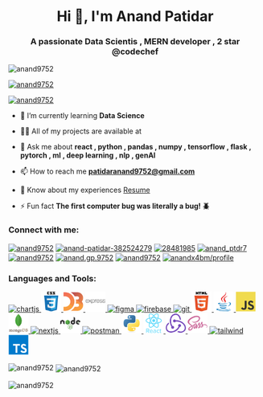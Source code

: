 <h1 align="center">Hi 👋, I'm Anand Patidar</h1>
<h3 align="center">A passionate Data Scientis , MERN developer , 2 star @codechef</h3>

<p align="left"> <img src="https://komarev.com/ghpvc/?username=anand9752&label=Profile%20views&color=0e75b6&style=flat" alt="anand9752" /> </p>

<p align="left"> <a href="https://github.com/ryo-ma/github-profile-trophy"><img src="https://github-profile-trophy.vercel.app/?username=anand9752" alt="anand9752" /></a> </p>

<p align="left"> <a href="https://twitter.com/anand9752" target="blank"><img src="https://img.shields.io/twitter/follow/anand9752?logo=twitter&style=for-the-badge" alt="anand9752" /></a> </p>

- 🌱 I’m currently learning **Data Science**

- 👨‍💻 All of my projects are available at []()

- 💬 Ask me about **react , python , pandas , numpy , tensorflow , flask , pytorch , ml , deep learning , nlp , genAI**

- 📫 How to reach me **patidaranand9752@gmail.com**

- 📄 Know about my experiences [Resume](https://drive.google.com/file/d/1n2KZdFtADUxazNs_1gkfs2zSW-HrpY8w/view)

- ⚡ Fun fact **The first computer bug was literally a bug! 🪲**

<h3 align="left">Connect with me:</h3>
<p align="left">
<a href="https://twitter.com/anand9752" target="blank"><img align="center" src="https://raw.githubusercontent.com/rahuldkjain/github-profile-readme-generator/master/src/images/icons/Social/twitter.svg" alt="anand9752" height="30" width="40" /></a>
<a href="https://linkedin.com/in/anand-patidar-382524279" target="blank"><img align="center" src="https://raw.githubusercontent.com/rahuldkjain/github-profile-readme-generator/master/src/images/icons/Social/linked-in-alt.svg" alt="anand-patidar-382524279" height="30" width="40" /></a>
<a href="https://stackoverflow.com/users/28481985" target="blank"><img align="center" src="https://raw.githubusercontent.com/rahuldkjain/github-profile-readme-generator/master/src/images/icons/Social/stack-overflow.svg" alt="28481985" height="30" width="40" /></a>
<a href="https://instagram.com/anand_ptdr7" target="blank"><img align="center" src="https://raw.githubusercontent.com/rahuldkjain/github-profile-readme-generator/master/src/images/icons/Social/instagram.svg" alt="anand_ptdr7" height="30" width="40" /></a>
<a href="https://www.codechef.com/users/anand9752" target="blank"><img align="center" src="https://cdn.jsdelivr.net/npm/simple-icons@3.1.0/icons/codechef.svg" alt="anand9752" height="30" width="40" /></a>
<a href="https://codeforces.com/profile/anand.gp.9752" target="blank"><img align="center" src="https://raw.githubusercontent.com/rahuldkjain/github-profile-readme-generator/master/src/images/icons/Social/codeforces.svg" alt="anand.gp.9752" height="30" width="40" /></a>
<a href="https://www.leetcode.com/anand9752" target="blank"><img align="center" src="https://raw.githubusercontent.com/rahuldkjain/github-profile-readme-generator/master/src/images/icons/Social/leet-code.svg" alt="anand9752" height="30" width="40" /></a>
<a href="https://auth.geeksforgeeks.org/user/anandx4bm/profile" target="blank"><img align="center" src="https://raw.githubusercontent.com/rahuldkjain/github-profile-readme-generator/master/src/images/icons/Social/geeks-for-geeks.svg" alt="anandx4bm/profile" height="30" width="40" /></a>
</p>

<h3 align="left">Languages and Tools:</h3>
<p align="left"> <a href="https://www.chartjs.org" target="_blank" rel="noreferrer"> <img src="https://www.chartjs.org/media/logo-title.svg" alt="chartjs" width="40" height="40"/> </a> <a href="https://www.w3schools.com/css/" target="_blank" rel="noreferrer"> <img src="https://raw.githubusercontent.com/devicons/devicon/master/icons/css3/css3-original-wordmark.svg" alt="css3" width="40" height="40"/> </a> <a href="https://d3js.org/" target="_blank" rel="noreferrer"> <img src="https://raw.githubusercontent.com/devicons/devicon/master/icons/d3js/d3js-original.svg" alt="d3js" width="40" height="40"/> </a> <a href="https://expressjs.com" target="_blank" rel="noreferrer"> <img src="https://raw.githubusercontent.com/devicons/devicon/master/icons/express/express-original-wordmark.svg" alt="express" width="40" height="40"/> </a> <a href="https://www.figma.com/" target="_blank" rel="noreferrer"> <img src="https://www.vectorlogo.zone/logos/figma/figma-icon.svg" alt="figma" width="40" height="40"/> </a> <a href="https://firebase.google.com/" target="_blank" rel="noreferrer"> <img src="https://www.vectorlogo.zone/logos/firebase/firebase-icon.svg" alt="firebase" width="40" height="40"/> </a> <a href="https://git-scm.com/" target="_blank" rel="noreferrer"> <img src="https://www.vectorlogo.zone/logos/git-scm/git-scm-icon.svg" alt="git" width="40" height="40"/> </a> <a href="https://www.w3.org/html/" target="_blank" rel="noreferrer"> <img src="https://raw.githubusercontent.com/devicons/devicon/master/icons/html5/html5-original-wordmark.svg" alt="html5" width="40" height="40"/> </a> <a href="https://www.java.com" target="_blank" rel="noreferrer"> <img src="https://raw.githubusercontent.com/devicons/devicon/master/icons/java/java-original.svg" alt="java" width="40" height="40"/> </a> <a href="https://developer.mozilla.org/en-US/docs/Web/JavaScript" target="_blank" rel="noreferrer"> <img src="https://raw.githubusercontent.com/devicons/devicon/master/icons/javascript/javascript-original.svg" alt="javascript" width="40" height="40"/> </a> <a href="https://www.mongodb.com/" target="_blank" rel="noreferrer"> <img src="https://raw.githubusercontent.com/devicons/devicon/master/icons/mongodb/mongodb-original-wordmark.svg" alt="mongodb" width="40" height="40"/> </a> <a href="https://nextjs.org/" target="_blank" rel="noreferrer"> <img src="https://cdn.worldvectorlogo.com/logos/nextjs-2.svg" alt="nextjs" width="40" height="40"/> </a> <a href="https://nodejs.org" target="_blank" rel="noreferrer"> <img src="https://raw.githubusercontent.com/devicons/devicon/master/icons/nodejs/nodejs-original-wordmark.svg" alt="nodejs" width="40" height="40"/> </a> <a href="https://postman.com" target="_blank" rel="noreferrer"> <img src="https://www.vectorlogo.zone/logos/getpostman/getpostman-icon.svg" alt="postman" width="40" height="40"/> </a> <a href="https://www.python.org" target="_blank" rel="noreferrer"> <img src="https://raw.githubusercontent.com/devicons/devicon/master/icons/python/python-original.svg" alt="python" width="40" height="40"/> </a> <a href="https://reactjs.org/" target="_blank" rel="noreferrer"> <img src="https://raw.githubusercontent.com/devicons/devicon/master/icons/react/react-original-wordmark.svg" alt="react" width="40" height="40"/> </a> <a href="https://redux.js.org" target="_blank" rel="noreferrer"> <img src="https://raw.githubusercontent.com/devicons/devicon/master/icons/redux/redux-original.svg" alt="redux" width="40" height="40"/> </a> <a href="https://sass-lang.com" target="_blank" rel="noreferrer"> <img src="https://raw.githubusercontent.com/devicons/devicon/master/icons/sass/sass-original.svg" alt="sass" width="40" height="40"/> </a> <a href="https://tailwindcss.com/" target="_blank" rel="noreferrer"> <img src="https://www.vectorlogo.zone/logos/tailwindcss/tailwindcss-icon.svg" alt="tailwind" width="40" height="40"/> </a> <a href="https://www.typescriptlang.org/" target="_blank" rel="noreferrer"> <img src="https://raw.githubusercontent.com/devicons/devicon/master/icons/typescript/typescript-original.svg" alt="typescript" width="40" height="40"/> </a> </p>

<p><img align="left" src="https://github-readme-stats.vercel.app/api/top-langs?username=anand9752&show_icons=true&locale=en&layout=compact" alt="anand9752" /></p>

<p>&nbsp;<img align="center" src="https://github-readme-stats.vercel.app/api?username=anand9752&show_icons=true&locale=en" alt="anand9752" /></p>

<p><img align="center" src="https://github-readme-streak-stats.herokuapp.com/?user=anand9752&" alt="anand9752" /></p>
